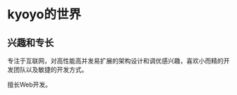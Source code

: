 kyoyo的世界
=====================

兴趣和专长
------------------
专注于互联网，对高性能高并发易扩展的架构设计和调优感兴趣，喜欢小而精的开发团队以及敏捷的开发方式。

擅长Web开发。
